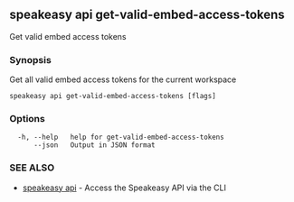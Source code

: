 ## speakeasy api get-valid-embed-access-tokens

Get valid embed access tokens

### Synopsis

Get all valid embed access tokens for the current workspace

```
speakeasy api get-valid-embed-access-tokens [flags]
```

### Options

```
  -h, --help   help for get-valid-embed-access-tokens
      --json   Output in JSON format
```

### SEE ALSO

* [speakeasy api](speakeasy_api.md)	 - Access the Speakeasy API via the CLI

